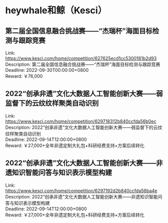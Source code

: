 # heywhale和鲸（Kesci）



## 第二届全国信息融合挑战赛——“杰瑞杯”海面目标检测与跟踪竞赛

Link: https://www.kesci.com/home/competition/627625ecd1cc5300181b2d93  
Description: 第二届全国信息融合挑战赛——“杰瑞杯”海面目标检测与跟踪竞赛  
Deadline: 2022-09-30T00:00:00+0800  
Reward: ￥76,000  


## 2022“创承非遗”文化大数据人工智能创新大赛——弱监督下的云纹纹样聚类自动识别

Link: https://www.kesci.com/home/competition/629718312b840ccfda56b0ec  
Description: 2022“创承非遗”文化大数据人工智能创新大赛——弱监督下的云纹纹样聚类自动识别  
Deadline: 2022-09-14T12:00:00+0800  
Reward: ￥27,000+全年非遗定制大礼包+科研经费支持+方案后续转化  


## 2022“创承非遗”文化大数据人工智能创新大赛——非遗知识智能问答与知识表示模型构建

Link: https://www.kesci.com/home/competition/6297192d2b840ccfda56ba4e  
Description: 2022“创承非遗”文化大数据人工智能创新大赛——非遗知识智能问答与知识表示模型构建  
Deadline: 2022-09-14T12:00:00+0800  
Reward: ￥27,000+全年非遗定制大礼包+科研经费支持+方案后续转化  

